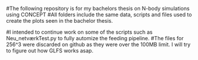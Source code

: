 #The following repository is for my bachelors thesis on N-body simulations using CONCEPT 
#All folders include the same data, scripts and files used to create the plots seen in the bachelor thesis.

#I intended to continue work on some of the scripts such as Neu_netværkTest.py to fully automize the feeding pipeline.
#The files for 256^3 were discarded on github as they were over the 100MB limit. I will try to  figure out how GLFS works asap.
